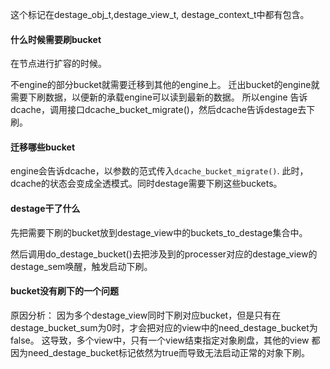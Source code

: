 这个标记在destage_obj_t,destage_view_t, destage_context_t中都有包含。

#### 什么时候需要刷bucket
在节点进行扩容的时候。

不engine的部分bucket就需要迁移到其他的engine上。
迁出bucket的engine就需要下刷数据，以便新的承载engine可以读到最新的数据。
所以engine 告诉dcache，调用接口dcache_bucket_migrate()，然后dcache告诉destage去下刷。

#### 迁移哪些bucket
engine会告诉dcache，以参数的范式传入`dcache_bucket_migrate()`.
此时，dcache的状态会变成全透模式。同时destage需要下刷这些buckets。

#### destage干了什么
先把需要下刷的bucket放到destage_view中的buckets_to_destage集合中。

然后调用do_destage_bucket()去把涉及到的processer对应的destage_view的destage_sem唤醒，触发启动下刷。

#### bucket没有刷下的一个问题

原因分析：
因为多个destage_view同时下刷对应bucket，但是只有在destage_bucket_sum为0时，才会把对应的view中的need_destage_bucket为false。
这导致，多个view中，只有一个view结束指定对象刷盘，其他的view 都因为need_destage_bucket标记依然为true而导致无法启动正常的对象下刷。
